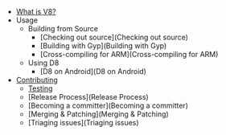 * [What is V8?](Home)
* Usage
   * Building from Source
      * [Checking out source](Checking out source)
      * [Building with Gyp](Building with Gyp)
      * [Cross-compiling for ARM](Cross-compiling for ARM)
   * Using D8
      * [D8 on Android](D8 on Android)
* [Contributing](Contributing)
   * [Testing](Testing)
   * [Release Process](Release Process)
   * [Becoming a committer](Becoming a committer)
   * [Merging & Patching](Merging & Patching)
   * [Triaging issues](Triaging issues)
